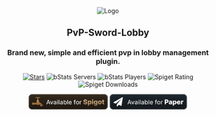 <div align="center">

![Logo](https://i.pinimg.com/originals/cf/25/68/cf2568e6d8dcd620a542ac24968972bb.png)
## PvP-Sword-Lobby
### Brand new, simple and efficient pvp in lobby management plugin.
[![Stars](https://img.shields.io/github/stars/danielo535/PvP-Sword-Lobby)](https://github.com/danielo535/PvP-Sword-Lobby/stargazers)
![bStats Servers](https://img.shields.io/bstats/servers/19612)
![bStats Players](https://img.shields.io/bstats/players/19612)
![Spiget Rating](https://img.shields.io/spiget/rating/112219)
![Spiget Downloads](https://img.shields.io/spiget/downloads/112219)

<a href="/#"><img src="https://raw.githubusercontent.com/intergrav/devins-badges/v2/assets/compact/supported/spigot_46h.png" height="35"></a>
<a href="/#"><img src="https://raw.githubusercontent.com/intergrav/devins-badges/v2/assets/compact/supported/paper_46h.png" height="35"></a>

</div>
